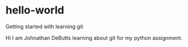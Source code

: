 # hello-world
Getting started with learning git

Hi I am Johnathan DeButts
learning about git for my python assignment.
